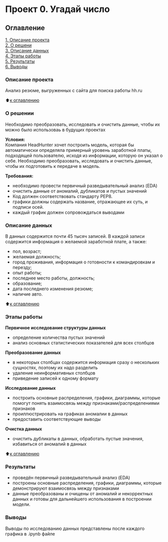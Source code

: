# Проект 0. Угадай число

## Оглавление

[1. Описание проекта](https://github.com/Dm1triy/hh_analysis/blob/master/readme.md#Описание-проекта)  
[2. О решени](https://github.com/Dm1triy/SF_hw_module3/blob/master/readme.md#О-решении)  
[3. Описание данных](https://github.com/Dm1triy/SF_hw_module3/blob/master/readme.md#Описание-данных)  
[4. Этапы работы](https://github.com/Dm1triy/SF_hw_module3/blob/master/readme.md#Этапы-работы)  
[5. Результаты](https://github.com/Dm1triy/SF_hw_module3/blob/master/readme.md#Результаты)  
[6. Выводы](https://github.com/Dm1triy/SF_hw_module3/blob/master/readme.md#Выводы)  

### Описание проекта

Анализ резюме, выгруженных с сайта для поиска работы hh.ru

:arrow_up:[к оглавлению](https://github.com/Dm1triy/SF_hw_module3/blob/main/readme.md#Оглавление)

### О решении

Необходимо преобразовать, исследовать и очистить данные, чтобы их можно было использоваь в будущих проектах

**Условия:**  
Компания HeadHunter хочет построить модель, которая бы автоматически определяла примерный уровень заработной платы, подходящей пользователю, исходя из информации, которую он указал о себе. Необходимо преобразовать, исследовать и очистить данные, чтобы их подготовить к передаче в модель.

**Требования:**  

- необходимо провести первичный разведывательный анализ (EDA)
- очистить данные от аномалий, дубликатов и пустых значений
- Код должен соответствовать стандарту PEP8.  
- графики должны содержать название, отражающее их суть, и подписи осей.
- каждый график должен сопровождаться выводами

### Описание данных

В данных содержится почти 45 тысяч записей. В каждой записи содержится информация о желаемой заработной плате, а также:

- пол, возраст;
- желаемая должность;
- город проживания, информация о готовности к командировкам и перезду;
- опыт работы;
- последнее место работы, должность;
- образование;
- дата последнего изменения резюме;
- наличие авто.

:arrow_up:[к оглавлению](https://github.com/Dm1triy/SF_hw_module3/blob/main/readme.md#Оглавление)

### Этапы работы

**Первичное исследование структуры данных**

- определение количества пустых значений
- анализ основных статистических показателей для всех столбцов

**Преобразование данных**

- в некоторых столбцах содержится информация сразу о нескольких сущностях, поэтому их надо разделить
- удаление неинформативных столбцов
- приведение записей к одному формату

**Исследование данных**

- построить основные распределения, графики, диаграммы, которые помогут понять взаимосвязь между признаками/распределениями признаков
- проиллюстрировать на графиках аномалии в данных
- предоставить соответствующие выводы

**Очистка данных**

- очистить дубликаты в данных, обработать пустые значения, избавиться от аномалий в данных

:arrow_up:[к оглавлению](https://github.com/Dm1triy/SF_hw_module3/blob/main/readme.md#Оглавление)

### Результаты

- проведён первичный разведывательный анализ (EDA)
- построены основные распределения, графики, диаграммы, которые демонстрируют взаимосвязь между признаками
- данные преобразованы и очищены от аномалий и некорректных данных и готовы для дальнейшего использования в построении модели.

### Выводы

Выводы по исследованию данных представлены после каждого графика в .ipynb файле